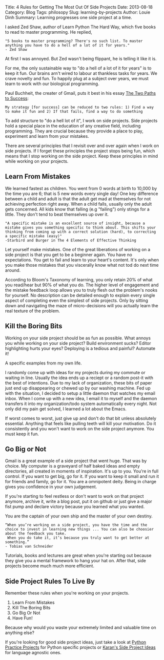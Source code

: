 Title: 4 Rules for Getting The Most Out Of Side Projects
Date: 2013-08-18
Category: Blog
Tags: philosopy
Slug: learning-by-projects
Author: Louie Dinh
Summary: Learning progresses one side project at a time.


I asked Zed Shaw, author of Learn Python The Hard Way, which five books to read to master programming. He replied,

    "5 books to master programming? There's no such list. To master anything you have to do a hell of a lot of it for years." 
    - Zed Shaw

At first I was annoyed. But Zed wasn't being flippant, he is telling it like it is.

For me, the only sustainable way to "do a hell of a lot of it for years" is to keep it fun. Our brains arn't wired to labour at thankless tasks for years. We
crave novelty and fun. To happily plug at a subject over years, we must learn to work with our biological programming.

Paul Buchheit, the creater of Gmail, puts it best in his essay [The Two Paths to Success](http://paulbuchheit.blogspot.ca/2011/02/two-paths-to-success.html):

    My strategy [for success] can be reduced to two rules: 1) Find a way to make it fun and 2) If that fails, find a way to do something 

To add structure to "do a hell lot of it", I work on side projects. Side projects hold a special place in the education of any creative field, including programming.
They are crucial because they provide a place to play, experiment and learn from your mistakes. 

There are several principles that I revisit over and over again when I work on side projects. If I forget these principles the project stops being fun,
which means that I stop working on the side project. Keep these principles in mind while working on your projects.

Learn From Mistakes
-------------------

We learned fastest as children. You went from 0 words at birth to 10,000 by the time you are 6; that is 5 new words every single day!
One key difference between a child and adult is that the adult get mad at themselves for not achieving perfection right away.
When a child falls, usually only the adult gets concerned. All kids know that falling (e.g "failing") only stings for a little.
They don't tend to beat themselves up over it.

    "A specific mistake is an excellent source of insight, because a
    mistake gives you something specific to think about. This shifts your
    thinking from coming up with a correct solution (hard), to correcting
    a specific mistake (easy)"
    -Starbird and Burger in The 4 Elements of Effective Thinking

Let yourself make mistakes. One of the great liberations of working on a side project is that you get to be a beginner again. You have no expectations.
You get to fail and learn to your heart's content. It's only when you make those mistakes that you viscerally know what not tod do next time around. 

According to Bloom's Taxonomy of learning, you only retain 20% of what you read/hear but 90% of what you do.
The higher level of engagement and the mistake feedback loop allows you to truly flesh out the problem's nooks for yourself.
No description can be detailed enough to explain every single aspect of completing even the simplest of side projects.
Only by sitting down and navigating the maze of micro-decisions will you actually learn the real texture of the problem. 

Kill the Boring Bits
------------------------

Working on your side project should be as fun as possible. What annoys you while working on your side project?
Build environment sucks? Editor highlighting hurts your eyes? Deploying is a tedious and painful? Automate it!

A specific examples from my own life.

I randomly come up with ideas for my projects during my commute or waiting in line. Usually the idea ends up a reciept or a random post-it with the best of intentions.
Due to my lack of organization, these bits of paper just end up disappearing or chewed up by our washing machine. Fed up with the situation,
I decided to setup a little daemon that watches my email inbox. When I come up with a new idea, I email it to myself and the daemon transfers it into my
organization/todo system automatically every night. Not only did my pain get solved, I learned a lot about the Emacs.

If worst comes to worst, just give up and don't do that bit unless absolutely essential.
 Anything that feels like pulling teeth will kill your motivation.  Do it consistently and you won't want to work on the side project anymore. You must keep it fun.

Go Big or Not
--------------

Gmail is a great example of a side project that went huge. That was by choice.
My computer is a graveyard of half baked ideas and empty directories, all created in moments of inspiration.
It's up to you. You're in full control. If you want to get big, go for it. If you want to keep it small and run it for friends and family, go for it.
You are a omnipotent deity. Being in charge gives you confidence in your own judgement.

If you're starting to feel restless or don't want to work on that project anymore, archive it, write a blog post,
put it on github or just give a major fist pump and declare victory because you learned what you wanted. 

You are the captain of your own ship and the master of your own destiny.

    “When you’re working on a side project, you have the time and the choice to invest in learning new things ... You can also be choosier about the feedback you take.
     When you do take it, it’s because you truly want to get better at something.”
    - Tobias van Schneider

Tutorials, books and lectures are great when you're starting out because they give you a mental framework to hang your hat on. After that, side projects become much much more efficient. 

Side Project Rules To Live By
-----------------------------

Remember these rules when you're working on your projects.

1) Learn From Mistakes
2) Kill The Boring Bits
3) Go Big Or Not
4) Have Fun!

Because why would you waste your extremely limited and valuable time on anything else?

If you're looking for good side project ideas, just take a look at [Python Practice Projects](http://pythonpracticeprojects.com) for Python specific projects or
[Karan's Side Project Ideas](https://github.com/karan/Projects) for language agnostic ones.

